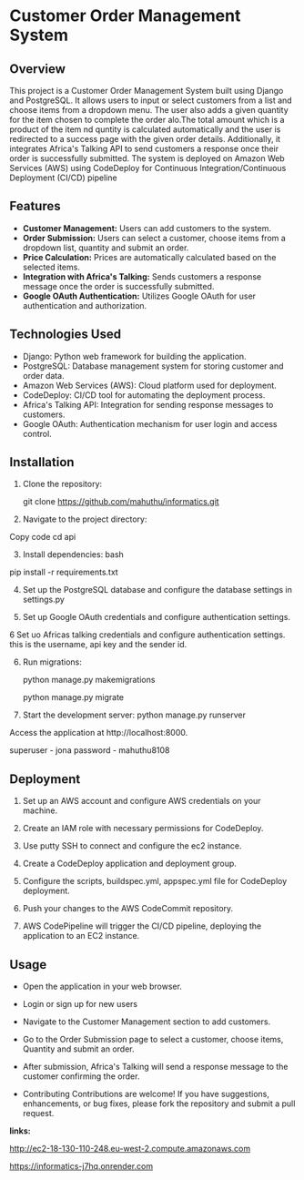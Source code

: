 # Customer Order Management System

## Overview

This project is a Customer Order Management System built using Django and PostgreSQL. It allows users to input or select customers from a list and choose items from a dropdown menu. The user also adds a given quantity for the item chosen to complete the order alo.The total amount which is a product of the item nd quntity is calculated automatically and the user is redirected to a success page with the given order details. Additionally, it integrates Africa's Talking API to send customers a response once their order is successfully submitted. The system is deployed on Amazon Web Services (AWS) using CodeDeploy for Continuous Integration/Continuous Deployment (CI/CD) pipeline

## Features

- **Customer Management:** Users can add customers to the system.
- **Order Submission:** Users can select a customer, choose items from a dropdown list, quantity and submit an order.
- **Price Calculation:** Prices are automatically calculated based on the selected items.
- **Integration with Africa's Talking:** Sends customers a response message once the order is successfully submitted.
- **Google OAuth Authentication:** Utilizes Google OAuth for user authentication and authorization.

## Technologies Used

- Django: Python web framework for building the application.
- PostgreSQL: Database management system for storing customer and order data.
- Amazon Web Services (AWS): Cloud platform used for deployment.
- CodeDeploy: CI/CD tool for automating the deployment process.
- Africa's Talking API: Integration for sending response messages to customers.
- Google OAuth: Authentication mechanism for user login and access control.

## Installation

1. Clone the repository:

   
   git clone https://github.com/mahuthu/informatics.git

2. Navigate to the project directory:

Copy code
cd api

3. Install dependencies:
bash

pip install -r requirements.txt


4. Set up the PostgreSQL database and configure the database settings in settings.py 

5. Set up Google OAuth credentials and configure authentication settings.

6 Set uo Africas talking credentials and configure authentication settings. this is the username, api key and the sender id.

6. Run migrations:

    python manage.py makemigrations

    python manage.py migrate

7. Start the development server:
    python manage.py runserver

Access the application at http://localhost:8000.

superuser - jona
password - mahuthu8108

## Deployment
1. Set up an AWS account and configure AWS credentials on your machine.


2. Create an IAM role with necessary permissions for CodeDeploy.

3. Use putty SSH to connect and configure the ec2 instance.

4. Create a CodeDeploy application and deployment group.

5. Configure the scripts, buildspec.yml, appspec.yml file for CodeDeploy   deployment.

6. Push your changes to the AWS CodeCommit repository.

7. AWS CodePipeline will trigger the CI/CD pipeline, deploying the application to an EC2 instance.

## Usage
- Open the application in your web browser.

- Login or sign up for new users

- Navigate to the Customer Management section to add customers.

- Go to the Order Submission page to select a customer, choose items, Quantity and submit an order.

- After submission, Africa's Talking will send a response message to the customer confirming the order.

- Contributing
Contributions are welcome! If you have suggestions, enhancements, or bug fixes, please fork the repository and submit a pull request.

**links:** 

http://ec2-18-130-110-248.eu-west-2.compute.amazonaws.com

https://informatics-j7hq.onrender.com
